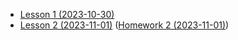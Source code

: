 * [Lesson 1 (2023-10-30)](LESSON1.md)
* [Lesson 2 (2023-11-01)](LESSON2.md) ([Homework 2 (2023-11-01)](HOMEWORK2.md))
